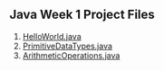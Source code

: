 ## Java Week 1 Project Files

1. [HelloWorld.java](HelloWorld.java)
2. [PrimitiveDataTypes.java](PrimitiveDataTypes.java)
3. [ArithmeticOperations.java](ArithmeticOperations.java)

